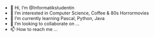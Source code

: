 - 👋 Hi, I’m @Informatikstudentin
- 👀 I’m interested in Computer Science, Coffee & 80s Horrormovies
- 🌱 I’m currently learning Pascal, Python, Java
- 💞️ I’m looking to collaborate on ...
- 📫 How to reach me ...

<!---
Informatikstudentin/Informatikstudentin is a ✨ special ✨ repository because its `README.md` (this file) appears on your GitHub profile.
You can click the Preview link to take a look at your changes.
--->
